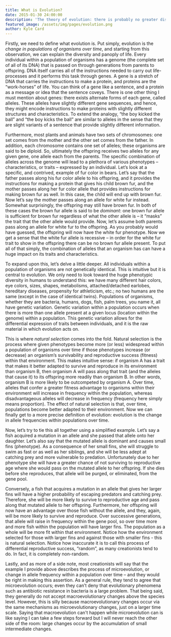 ```yaml
---
title: What is Evolution?
date: 2015-01-30 24:00:00
description: 'The theory of evolution: there is probably no greater disconnect between what scientists seek to explain and what the general population of non-scientists thinks we explain. Moreover, one should note that this contention is only between science and the public, not between scientists themselves. In fact, not only do the overwhelming majority of biologists accept that evolutionary theory is the only explanation that can fully account for the diversity of life, but so too does every other major scientific association around the world. It has been a long-standing practice and goal of mine to ferret out scientific misconceptions while helping others learn. Therefore, in this blog post I hope to explain, in a very general sense, what the theory of evolution is and then give an example that I feel will be accessible to those who are unfamiliar with biology.' 
featured_image: /assets/img/pages/evolution.png
author: Kyle Card
---
```


Firstly, we need to define what evolution is. Put simply, evolution is the *change in populations of organisms over time*, and starting from this observation, we can explain the diversity and panoply of life. Every individual within a population of organisms has a genome (the complete set of all of its DNA) that is passed on through generations from parents to offspring. DNA itself carries all of the instructions needed to carry out life-processes and it performs this task through genes. A gene is a stretch of DNA that carries the instructions to make a protein, and proteins are the “work-horses” of life. You can think of a gene like a sentence, and a protein as a message or idea that the sentence coveys. There is one other thing I must mention about genes: there exists alternate forms of each gene, called alleles. These alleles have slightly different gene sequences, and hence, they might encode instructions to make proteins with slightly different structures and characteristics. To extend the analogy, “the boy kicked the ball” and “the boy kicks the ball” are similar to alleles in the sense that they are slight variants of a sentence that provide slightly different information.

Furthermore, most plants and animals have two sets of chromosomes: one set comes from the mother and the other set comes from the father. In addition, each chromosome contains one set of alleles; these organisms are said to be diploid. So, ultimately the offspring receives two alleles for any given gene, one allele each from the parents. The specific combination of alleles across the genome will lead to a plethora of various phenotypes – characteristics, or traits – expressed by an individual. Let’s look at a specific, and contrived, example of fur color in bears. Let’s say that the father passes along his fur color allele to his offspring, and it provides the instructions for making a protein that gives his child brown fur, and the mother passes along her fur color allele that provides instructions for making brown fur as well. In this case, the child will end up with brown fur. Now let’s say the mother passes along an allele for white fur instead. Somewhat surprisingly, the offspring may still have brown fur. In both of these cases the brown fur allele is said to be *dominant*: one brown fur allele is sufficient for brown fur regardless of what the other allele is – it “masks” the trait that the other allele would provide. Now, let’s assume both parents pass along an allele for white fur to the offspring. As you probably would have guessed, the offspring will now have the white fur phenotype. Now we get a sense that the white fur allele is recessive – in order for the white fur trait to show in the offspring there can be no brown fur allele present. To put all of that simply, the combination of alleles that an organism has can have a huge impact on its traits and characteristics.

To expand upon this, let’s delve a little deeper. All individuals within a population of organisms are not genetically identical. This is intuitive but it is central to evolution. We only need to look toward the huge phenotypic diversity in humans to understand this: we have many different hair colors, eye colors, sizes, shapes, metabolisms, attached/detached earlobes, hereditary diseases, propensity for athleticism, etc.; no two humans are the same (except in the case of identical twins). Populations of organisms, whether they are bacteria, humans, dogs, fish, palm trees, you name it, all have genetic variation. Genetic variation within a population occurs when there is more than one allele present at a given locus (location within the genome) within a population. This genetic variation allows for the differential expression of traits between individuals, and it is the raw material in which evolution acts on.

This is where *natural selection* comes into the fold. Natural selection is the process where given phenotypes become more (or less) widespread within a population of organisms over time if those phenotypes increase (or decrease) an organism’s survivability and reproductive success (fitness) within that environment. This makes intuitive sense: if organism A has a trait that makes it better adapted to survive and reproduce in its environment than organism B, then organism A will pass along that trait (and the alleles that cause it) to its offspring more readily than organism B. In other words, organism B is more likely to be outcompeted by organism A. Over time, alleles that confer a greater fitness advantage to organisms within their environment will increase in frequency within the population, whereas disadvantageous alleles will decrease in frequency (frequency here simply means proportion). The effect of natural selection is that, over time, populations become better adapted to their environment. Now we can finally get to a more precise definition of evolution: evolution is the change in allele frequencies within populations over time.

Now, let’s try to tie this all together using a simplified example. Let’s say a fish acquired a mutation in an allele and she passed that allele onto her daughter. Let’s also say that the mutated allele is dominant and causes small fins (phenotype). As a consequence of her small fins, she will struggle to swim as fast or as well as her siblings, and she will be less adept at catching prey and more vulnerable to predation. Unfortunately due to her phenotype she will have a greater chance of not surviving to reproductive age where she would pass on the mutated allele to her offspring. If she dies before she reproduces, that allele will be purged, or eliminated, from the gene pool.

Conversely, a fish that acquires a mutation in an allele that gives her larger fins will have a higher probability of escaping predators and catching prey. Therefore, she will be more likely to survive to reproductive age and pass along that mutated allele to her offspring. Furthermore, her offspring will now have an advantage over those fish without the allele, and they, again, will be more likely to survive and reproduce. Over successive generations, that allele will raise in frequency within the gene pool, so over time more and more fish within the population will have larger fins. The population as a whole will be more fit within that environment. Notice how the environment selected for those with larger fins and against those with smaller fins - this is natural selection. Notice how inaccurate it is to call this process of differential reproductive success, “random”, as many creationists tend to do. In fact, it is completely non-random.

Lastly, and as more of a side note, most creationists will say that the example I provide above describes the process of microevolution, or change in allele frequency within a population over time – and they would be right in making this assertion. As a general rule, they tend to agree that microevolution occurs; even they can’t deny that evolutionary phenomena such as antibiotic resistance in bacteria is a large problem. That being said, they generally do not accept macroevolutionary changes above the species level. However, this is silly because macroevolutionary changes occur via the same mechanisms as microevolutionary changes, just on a larger time scale. Saying that macroevolution can't happen while microevolution can is like saying I can take a few steps forward but I will never reach the other side of the room: large changes occur by the accumulation of small intermediate changes.
<br>